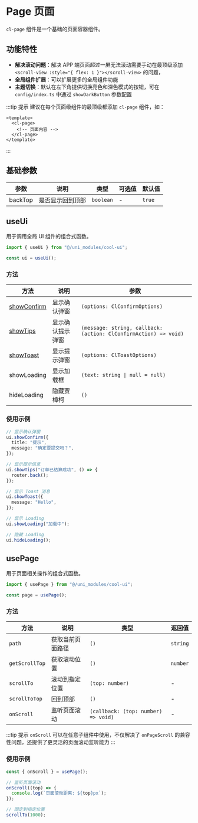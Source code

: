 # Page 页面

`cl-page` 组件是一个基础的页面容器组件。

## 功能特性

- **解决滚动问题**：解决 APP 端页面超过一屏无法滚动需要手动在最顶级添加 `<scroll-view :style="{ flex: 1 }"></scroll-view>` 的问题，
- **全局组件扩展**：可以扩展更多的全局组件功能
- **主题切换**：默认在左下角提供切换亮色和深色模式的按钮，可在 `config/index.ts` 中通过 `showDarkButton` 参数配置

:::tip 提示
建议在每个页面级组件的最顶级都添加 `cl-page` 组件，如：

```vue
<template>
  <cl-page>
    <!-- 页面内容 -->
  </cl-page>
</template>
```

:::

## 基础参数

| 参数    | 说明             | 类型      | 可选值 | 默认值 |
| ------- | ---------------- | --------- | ------ | ------ |
| backTop | 是否显示回到顶部 | `boolean` | -      | `true` |

## useUi

用于调用全局 UI 组件的组合式函数。

```ts
import { useUi } from "@/uni_modules/cool-ui";

const ui = useUi();
```

### 方法

| 方法                                               | 说明             | 参数                                                             |
| -------------------------------------------------- | ---------------- | ---------------------------------------------------------------- |
| [showConfirm](/src/components/feedback/confirm.md) | 显示确认弹窗     | `(options: ClConfirmOptions)`                                    |
| [showTips](/src/components/feedback/confirm.md)    | 显示确认提示弹窗 | `(message: string, callback: (action: ClConfirmAction) => void)` |
| [showToast](/src/components/feedback/toast.md)     | 显示提示弹窗     | `(options: ClToastOptions)`                                      |
| showLoading                                        | 显示加载框       | `(text: string \| null = null)`                                  |
| hideLoading                                        | 隐藏贾樟柯       | `()`                                                             |

### 使用示例

```ts
// 显示确认弹窗
ui.showConfirm({
  title: "提示",
  message: "确定要提交吗？",
});

// 显示提示信息
ui.showTips("订单已结算成功", () => {
  router.back();
});

// 显示 Toast 消息
ui.showToast({
  message: "Hello",
});

// 显示 Loading
ui.showLoading("加载中");

// 隐藏 Loading
ui.hideLoading();
```

## usePage

用于页面相关操作的组合式函数。

```ts
import { usePage } from "@/uni_modules/cool-ui";

const page = usePage();
```

### 方法

| 方法           | 说明             | 类型                                | 返回值   |
| -------------- | ---------------- | ----------------------------------- | -------- |
| `path`         | 获取当前页面路径 | `()`                                | `string` |
| `getScrollTop` | 获取滚动位置     | `()`                                | `number` |
| `scrollTo`     | 滚动到指定位置   | `(top: number)`                     | -        |
| `scrollToTop`  | 回到顶部         | `()`                                | -        |
| `onScroll`     | 监听页面滚动     | `(callback: (top: number) => void)` | -        |

:::tip 提示
`onScroll` 可以在任意子组件中使用，不仅解决了 `onPageScroll` 的兼容性问题，还提供了更灵活的页面滚动监听能力
:::

### 使用示例

```ts
const { onScroll } = usePage();

// 监听页面滚动
onScroll((top) => {
  console.log(`页面滚动距离: ${top}px`);
});

// 固定到指定位置
scrollTo(1000);
```
